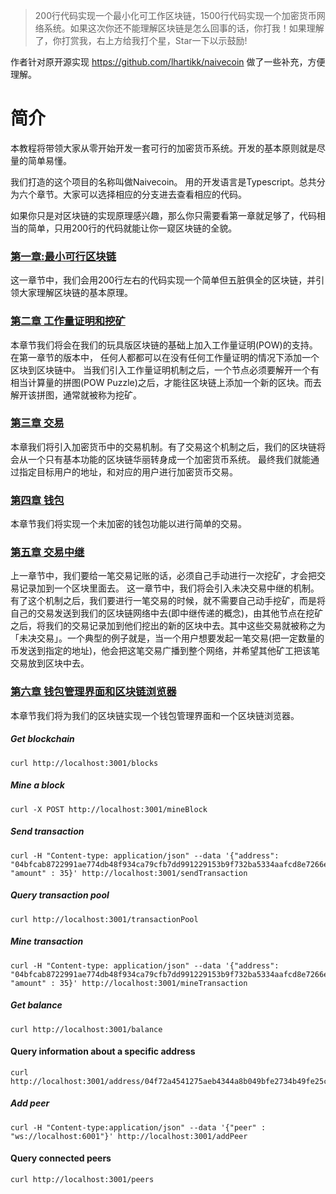 >200行代码实现一个最小化可工作区块链，1500行代码实现一个加密货币网络系统。如果这次你还不能理解区块链是怎么回事的话，你打我！如果理解了，你打赏我，右上方给我打个星，Star一下以示鼓励!

作者针对原开源实现 https://github.com/lhartikk/naivecoin 做了一些补充，方便理解。
# 简介

本教程将带领大家从零开始开发一套可行的加密货币系统。开发的基本原则就是尽量的简单易懂。

我们打造的这个项目的名称叫做Naivecoin。 用的开发语言是Typescript。总共分为六个章节。大家可以选择相应的分支进去查看相应的代码。

如果你只是对区块链的实现原理感兴趣，那么你只需要看第一章就足够了，代码相当的简单，只用200行的代码就能让你一窥区块链的全貌。

### [第一章:最小可行区块链](https://github.com/zhubaitian/naivecoin/blob/chapter1/README.md)
这一章节中，我们会用200行左右的代码实现一个简单但五脏俱全的区块链，并引领大家理解区块链的基本原理。

### [第二章 工作量证明和挖矿](https://github.com/zhubaitian/naivecoin/blob/chapter2/README.md)
本章节我们将会在我们的玩具版区块链的基础上加入工作量证明(POW)的支持。在第一章节的版本中， 任何人都都可以在没有任何工作量证明的情况下添加一个区块到区块链中。 当我们引入工作量证明机制之后，一个节点必须要解开一个有相当计算量的拼图(POW Puzzle)之后，才能往区块链上添加一个新的区块。而去解开该拼图，通常就被称为挖矿。

### [第三章 交易](https://github.com/zhubaitian/naivecoin/blob/chapter3/README.md)
本章我们将引入加密货币中的交易机制。有了交易这个机制之后，我们的区块链将会从一个只有基本功能的区块链华丽转身成一个加密货币系统。 最终我们就能通过指定目标用户的地址，和对应的用户进行加密货币交易。

### [第四章 钱包](https://github.com/zhubaitian/naivecoin/blob/chapter4/README.md)
本章节我们将实现一个未加密的钱包功能以进行简单的交易。

### [第五章 交易中继](https://github.com/zhubaitian/naivecoin/blob/chapter5/README.md)
上一章节中，我们要给一笔交易记账的话，必须自己手动进行一次挖矿，才会把交易记录加到一个区块里面去。 这一章节中，我们将会引入未决交易中继的机制。有了这个机制之后，我们要进行一笔交易的时候，就不需要自己动手挖矿，而是将自己的交易发送到我们的区块链网络中去(即中继传递的概念)，由其他节点在挖矿之后，将我们的交易记录加到他们挖出的新的区块中去。其中这些交易就被称之为「未决交易」。一个典型的例子就是，当一个用户想要发起一笔交易(把一定数量的币发送到指定的地址)，他会把这笔交易广播到整个网络，并希望其他矿工把该笔交易放到区块中去。

### [第六章 钱包管理界面和区块链浏览器](https://github.com/zhubaitian/naivecoin/blob/chapter6/README.md)
本章节我们将为我们的区块链实现一个钱包管理界面和一个区块链浏览器。



##### Get blockchain
```
curl http://localhost:3001/blocks
```

##### Mine a block
```
curl -X POST http://localhost:3001/mineBlock
``` 

##### Send transaction
```
curl -H "Content-type: application/json" --data '{"address": "04bfcab8722991ae774db48f934ca79cfb7dd991229153b9f732ba5334aafcd8e7266e47076996b55a14bf9913ee3145ce0cfc1372ada8ada74bd287450313534b", "amount" : 35}' http://localhost:3001/sendTransaction
```

##### Query transaction pool
```
curl http://localhost:3001/transactionPool
```

##### Mine transaction
```
curl -H "Content-type: application/json" --data '{"address": "04bfcab8722991ae774db48f934ca79cfb7dd991229153b9f732ba5334aafcd8e7266e47076996b55a14bf9913ee3145ce0cfc1372ada8ada74bd287450313534b", "amount" : 35}' http://localhost:3001/mineTransaction
```

##### Get balance
```
curl http://localhost:3001/balance
```

#### Query information about a specific address
```
curl http://localhost:3001/address/04f72a4541275aeb4344a8b049bfe2734b49fe25c08d56918f033507b96a61f9e3c330c4fcd46d0854a712dc878b9c280abe90c788c47497e06df78b25bf60ae64
```

##### Add peer
```
curl -H "Content-type:application/json" --data '{"peer" : "ws://localhost:6001"}' http://localhost:3001/addPeer
```
#### Query connected peers
```
curl http://localhost:3001/peers
```